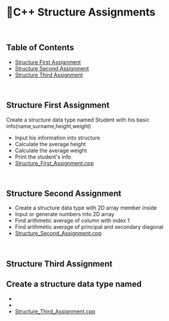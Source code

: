 # 📑C++ Structure Assignments

</br>

## Table of Contents

- [Structure First Assignment](#first)
- [Structure Second Assignment](#second)
- [Structure Third Assignment](#third)


</br>

<a name="first"/>

## Structure First Assignment

Create a structure data type named Student with his basic info(name,surname,height,weight)
- Input his information into structure 
- Calculate the average height
- Calculate the average weight
- Print the student's info
- [Structure_First_Assignment.cpp](https://github.com/daniel-slosar/cpp-assignments/blob/main/Assignments/Structs/Structure_First_assignment.cpp)

</br>

<a name="second"/>

## Structure Second Assignment

- Create a structure data type with 2D array member inside
- Input or generate numbers into 2D array
- Find arithmetic average of column with index 1
- Find arithmetic average of principal and secondary diagonal
- [Structure_Second_Assignment.cpp](https://github.com/daniel-slosar/cpp-assignments/blob/main/Assignments/Structs/Structure_Second_assignment.cpp)
</br>

<a name="third"/>

## Structure Third Assignment

Create a structure data type named
- 
- 
- 
- [Structure_Third_Assignment.cpp](https://github.com/daniel-slosar/cpp-assignments/blob/main/Assignments/Structs/Structure_Third_assignment.cpp)


</br>
